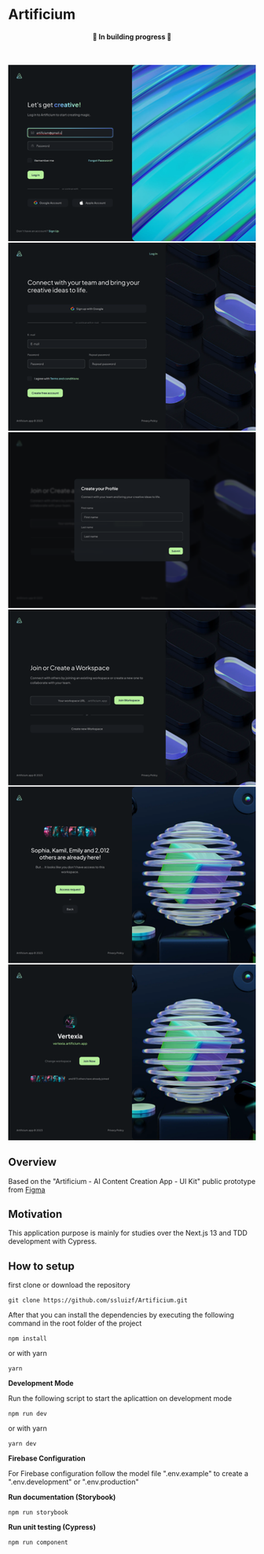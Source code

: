 # Artificium

<h4 align="center">
  🚧 In building progress 🚧
</h4>

<br/>

<p align="center">
  <img src="./readme/Login.png" />
  <img src="./readme/Register 01.png" />
  <img src="./readme/Register 02.png" />
  <img src="./readme/Register 03.png" />
  <img src="./readme/Register 04.png" />
  <img src="./readme/Register 05.png" />
</p>

## Overview

Based on the "Artificium - AI Content Creation App - UI Kit" public prototype from [Figma](https://www.figma.com/community/file/1237505388738737733)

## Motivation

This application purpose is mainly for studies over the Next.js 13 and TDD development with Cypress.

## How to setup

first clone or download the repository

```
git clone https://github.com/ssluizf/Artificium.git
```

After that you can install the dependencies by executing the following command in the root folder of the project

```
npm install
```

or with yarn

```
yarn
```

**Development Mode**

Run the following script to start the aplicattion on development mode

```
npm run dev
```

or with yarn

```
yarn dev
```

**Firebase Configuration**

For Firebase configuration follow the model file ".env.example" to create a ".env.development" or ".env.production"

**Run documentation (Storybook)**

```
npm run storybook
```

**Run unit testing (Cypress)**
```
npm run component
```